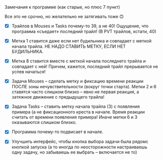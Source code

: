 Замечания к программе (как старые, но плюс 7 пункт)

Все это не срочно, но желательно не затягивать тоже 🙃

-[x] Трайлов в Mouses и Tasks почему-то 39, а не 40! 
Ощущение, что программа «съедает» последний трайл!
(В PVT трайлов, кстати, 40)

-[x] Метка 1 ставится даже если нет будильника и совпадает с меткой начала трайла. НЕ НАДО СТАВИТЬ МЕТКУ, ЕСЛИ НЕТ БУДИЛЬНИКА.

-[x] Метка 8 ставится вместе с меткой начала последнего трайла и совпадает с ней! Причем, кажется, последний трайл прерывается не успев начаться!

-[x] Задача Mouses – сделать метку и фиксацию времени реакции ПОСЛЕ зоны нечувствительности (вокруг точки старта). Метки 2 и 6 ставятся часто слишком близко – явно не первая реакция, а затяжное движение с предыдущего трайла!

-[x] Задача Tasks – ставить метку начала трайла (3) с появления примера (а не фиксационного креста в начале. Время реакции считать от времени появления примера! Иначе метки 6 и 3 оказываются слишком близко.

-[x] Программа почему-то подвисает в начале.

-[x] Улучшить интерфейс, чтобы кнопка выбора задачи была рядомс кнопкой запуска (а то иногда по неосторожности настраиваешь одну задачу, но забываешь ее выбрать – включается не то)